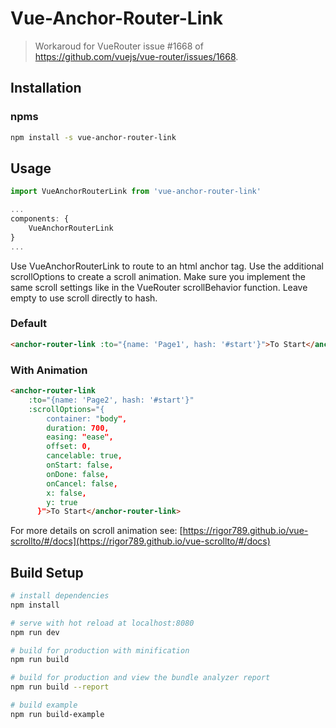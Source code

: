 # Vue-Anchor-Router-Link

> Workaroud for VueRouter issue #1668 of https://github.com/vuejs/vue-router/issues/1668. 

## Installation

### npms

``` bash
npm install -s vue-anchor-router-link
```

## Usage

``` js
import VueAnchorRouterLink from 'vue-anchor-router-link'

...
components: {
    VueAnchorRouterLink
}
...

```

Use VueAnchorRouterLink to route to an html anchor tag. Use the additional scrollOptions to create a scroll animation. Make sure you implement the same scroll settings like in the VueRouter scrollBehavior function. Leave empty to use scroll directly to hash.

### Default
``` html
<anchor-router-link :to="{name: 'Page1', hash: '#start'}">To Start</anchor-router-link>
```

### With Animation
``` html
<anchor-router-link 
    :to="{name: 'Page2', hash: '#start'}" 
    :scrollOptions="{
        container: "body",
        duration: 700,
        easing: "ease",
        offset: 0,
        cancelable: true,
        onStart: false,
        onDone: false,
        onCancel: false,
        x: false,
        y: true
      }">To Start</anchor-router-link>
```

For more details on scroll animation see: [https://rigor789.github.io/vue-scrollto/#/docs](https://rigor789.github.io/vue-scrollto/#/docs)


## Build Setup

``` bash
# install dependencies
npm install

# serve with hot reload at localhost:8080
npm run dev

# build for production with minification
npm run build

# build for production and view the bundle analyzer report
npm run build --report

# build example
npm run build-example
```